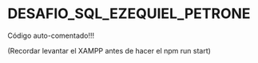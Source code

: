 # DESAFIO_SQL_EZEQUIEL_PETRONE

Código auto-comentado!!!

(Recordar levantar el XAMPP antes de hacer el npm run start)


